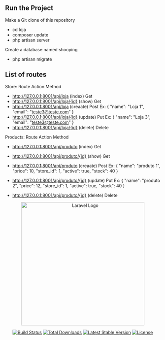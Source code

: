 ## Run the Project

Make a Git clone of this repository

- cd loja 
- composer update 
- php artisan server

Create a database named shooping

- php artisan migrate

## List of routes

Store:
  Route                                  Action      Method
- http://127.0.0.1:8001/api/loja         (index)     Get
- http://127.0.0.1:8001/api/loja/{id}    (show)      Get
- http://127.0.0.1:8001/api/loja         (creaate)   Post
Ex:
    {
       "name": "Loja 1",
       "email": "teste3@teste.com"
    }
- http://127.0.0.1:8001/api/loja/{id}    (update)    Put
Ex:
    {
       "name": "Loja 3",
       "email": "teste3@teste.com"
    }
- http://127.0.0.1:8001/api/loja/{id}    (delete)    Delete

Products:
  Route                                     Action      Method
- http://127.0.0.1:8001/api/produto         (index)     Get
- http://127.0.0.1:8001/api/produto/{id}    (show)      Get
- http://127.0.0.1:8001/api/produto         (creaate)   Post
Ex:
   {
        "name": "produto 1",
        "price": 10,
        "store_id": 1,
        "active": true,
        "stock": 40
    }
- http://127.0.0.1:8001/api/produto/{id}    (update)    Put
Ex:
   {
        "name": "produto 2",
        "price": 12,
        "store_id": 1,
        "active": true,
        "stock": 40
    }

- http://127.0.0.1:8001/api/produto/{id}    (delete)    Delete



<p align="center"><a href="https://laravel.com" target="_blank"><img src="https://raw.githubusercontent.com/laravel/art/master/logo-lockup/5%20SVG/2%20CMYK/1%20Full%20Color/laravel-logolockup-cmyk-red.svg" width="400" alt="Laravel Logo"></a></p>

<p align="center">
<a href="https://github.com/laravel/framework/actions"><img src="https://github.com/laravel/framework/workflows/tests/badge.svg" alt="Build Status"></a>
<a href="https://packagist.org/packages/laravel/framework"><img src="https://img.shields.io/packagist/dt/laravel/framework" alt="Total Downloads"></a>
<a href="https://packagist.org/packages/laravel/framework"><img src="https://img.shields.io/packagist/v/laravel/framework" alt="Latest Stable Version"></a>
<a href="https://packagist.org/packages/laravel/framework"><img src="https://img.shields.io/packagist/l/laravel/framework" alt="License"></a>
</p>

